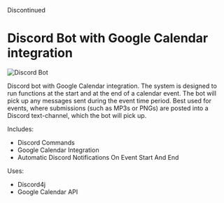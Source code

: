 Discontinued

# Discord Bot with Google Calendar integration

![Discord Bot](https://repository-images.githubusercontent.com/322328195/bd08c780-4907-11eb-9ec7-b37fa7ff0469)

Discord bot with Google Calendar integration. The system is designed to run functions at the start and at the end of a calendar event. The bot will pick up any messages sent during the event time period. Best used for events, where submissions (such as MP3s or PNGs) are posted into a Discord text-channel, which the bot will pick up.

Includes:
* Discord Commands
* Google Calendar Integration
* Automatic Discord Notifications On Event Start And End

Uses:
* Discord4j
* Google Calendar API
